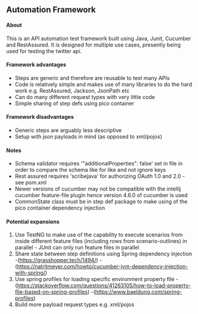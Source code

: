 ## Automation Framework

#### About

This is an API automation test framework built using Java, Junit, Cucumber and RestAssured. It is designed for multiple use cases, presently being used for testing the twitter api.

#### Framework advantages
- Steps are generic and therefore are reusable to test many APIs
- Code is relatively simple and makes use of many libraries to do the hard work e.g. RestAssured, Jackson, JsonPath etc
- Can do many different request types with very little code
- Simple sharing of step defs using pico container

#### Framework disadvantages
- Generic steps are arguably less descriptive
- Setup with json payloads in mind (as opposed to xml/pojos)

#### Notes
- Schema validator requires '"additionalProperties": false' set in file in order to compare the schema like for like and not ignore keys
- Rest assured requires 'scribejava' for authorizing OAuth 1.0 and 2.0 - see pom.xml
- Newer versions of cucumber may not be compatible with the intellij cucumber feature-file plugin hence version 4.6.0 of cucumber is used
- CommonState class must be in step def package to make using of the pico container dependency injection

#### Potential expansions

1. Use TestNG to make use of the capability to execute scenarios from inside different feature files (including rows from scenario-outlines) in parallel - JUnit can only run feature files in parallel
2. Share state between step definitions using Spring dependency injection -(https://grasshopper.tech/1494/) -(https://natritmeyer.com/howto/cucumber-jvm-dependency-injection-with-spring/)
3. Use spring profiles for loading specific environment property file -(https://stackoverflow.com/questions/41263105/how-to-load-property-file-based-on-spring-profiles) -(https://www.baeldung.com/spring-profiles)
4. Build more payload request types e.g. xml/pojos